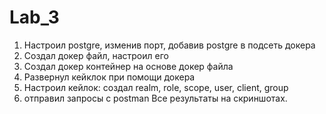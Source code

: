 # Lab_3
1. Настроил postgre, изменив порт, добавив postgre в подсеть докера
2. Создал докер файл, настроил его
3. Создал докер контейнер на основе докер файла
4. Развернул кейклок при помощи докера
5. Настроил кейлок: создал realm, role, scope, user, client, group
6. отправил запросы с postman
Все результаты на скриншотах.
